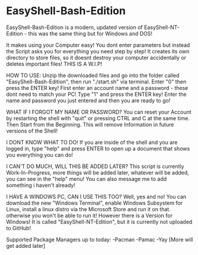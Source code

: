 # EasyShell-Bash-Edition
EasyShell-Bash-Edition is a modern, updated version of EasyShell-NT-Edition - this was the same thing but for Windows and DOS! 

It makes using your Computer easy! You dont enter parameters but instead the Script asks you for everything you need step by step! It creates its own directory to store files, so it doesnt destroy your computer accidentally or deletes important files! THIS IS A W.I.P!

HOW TO USE:
Unzip the downloaded files and go into the folder called "EasyShell-Bash-Edition", then run "./start.sh" via terminal. 
Enter "0" then press the ENTER key!
First enter an account name and a password - these dont need to match your PC! Type "1" and press the ENTER key! Enter the name and password you just entered and then you are ready to go!

WHAT IF I FORGOT MY NAME OR PASSWORD? 
You can reset your Account by restarting the shell with "quit" or pressing CTRL and C at the same time.
Then Start from the Beginning. This will remove Information in future versions of the Shell!

I DONT KNOW WHAT TO DO!
If you are inside of the shell and you are logged in, type "help" and press ENTER to open up a document that shows you everything you can do!

I CAN'T DO MUCH, WILL THIS BE ADDED LATER?
This script is currently Work-In-Progress, more things will be added later, whatever will be added, you can see in the "help" menu!
You can also message me to add something i haven't already!

I HAVE A WINDOWS PC, CAN I USE THIS TOO?
Well, yes and no! You can download the new "Windows Terminal", enable Windows Subsystem for Linux, install a linux distro via the Microsoft Store and run it on that. otherwise you won't be able to run it! 
However there is a Version for Windows! It is called "EasyShell-NT-Edition", but it is currently not uploaded to GitHub!


Supported Package Managers up to today:
  -Pacman
  -Pamac
  -Yay
 [More will get added later]
